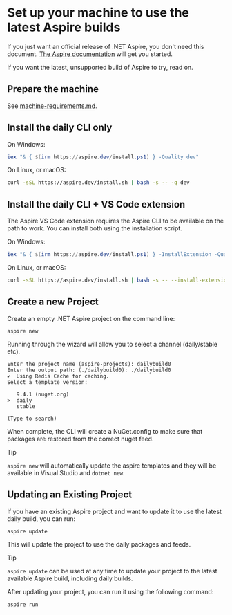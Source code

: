 # Set up your machine to use the latest Aspire builds

If you just want an official release of .NET Aspire, you don't need this document. [The Aspire documentation](https://learn.microsoft.com/en-us/dotnet/aspire/get-started/aspire-overview) will get you started.

If you want the latest, unsupported build of Aspire to try, read on.

## Prepare the machine

See [machine-requirements.md](machine-requirements.md).

## Install the daily CLI only

On Windows:

```powershell
iex "& { $(irm https://aspire.dev/install.ps1) } -Quality dev"
```

On Linux, or macOS:

```sh
curl -sSL https://aspire.dev/install.sh | bash -s -- -q dev
```

## Install the daily CLI + VS Code extension

The Aspire VS Code extension requires the Aspire CLI to be available on the path to work. You can install both using the installation script.

On Windows:

```powershell
iex "& { $(irm https://aspire.dev/install.ps1) } -InstallExtension -Quality dev"
```

On Linux, or macOS:

```sh
curl -sSL https://aspire.dev/install.sh | bash -s -- --install-extension -q dev
```

<!-- break between blocks -->

## Create a new Project

Create an empty .NET Aspire project on the command line:

```shell
aspire new
```

Running through the wizard will allow you to select a channel (daily/stable etc).

```shell
Enter the project name (aspire-projects): dailybuild0
Enter the output path: (./dailybuild0): ./dailybuild0
✔  Using Redis Cache for caching.
Select a template version:

   9.4.1 (nuget.org)
>  daily
   stable

(Type to search)
```

When complete, the CLI will create a NuGet.config to make sure that packages are restored from the correct nuget feed.

> [!TIP]
> `aspire new` will automatically update the aspire templates and they will be available in Visual Studio and `dotnet new`.

## Updating an Existing Project

If you have an existing Aspire project and want to update it to use the latest daily build, you can run:

```shell
aspire update
```

This will update the project to use the daily packages and feeds.

> [!TIP]
> `aspire update` can be used at any time to update your project to the latest available Aspire build, including daily builds.

After updating your project, you can run it using the following command:
```shell
aspire run
```
